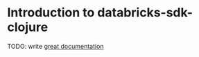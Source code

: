 # Introduction to databricks-sdk-clojure

TODO: write [great documentation](http://jacobian.org/writing/what-to-write/)
